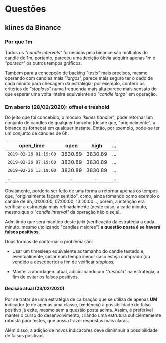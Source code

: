 # Questões

## klines da Binance

### Por que 1m

Todos os *"candle intervals"* fornecidos pela binance são múltiplos do candle de 1m, portanto, pareceu uma decição óbvia adquirir apenas 1m e *"parsear"* os outros tempos gráficos.

Também para a concepção de backing *"tests"* mais precisos, mesmo operando com candles mais *"largos*", parece mais seguro ter o dado de cada minuto para checagem da estratégia; por exemplo, conferir os critérios de *"stoploss"* numa frequencia mais alta parece mais sensato do que esperar uma volta inteira equivalente ao *"candle largo"* em operação.

### Em aberto (28/02/2020): offset e treshold

Do jeito que foi concebido, o módulo *"klines handler*", pode retornar um conjunto de candles de qualquer tamanho (desde que, "originalmente", a binance os forneça) em qualquer instante. Então, por exemplo, pode-se ter um conjunto de candles de 6h:

| **open_time**         | **open** | **high** | ... |
| --------------------- |:--------:|:--------:| ---:|
| `2019-02-26 01:19:00` | 3830.89  | 3830.89  | ... |
| `2019-02-26 07:19:00` | 3830.89  | 3830.89  | ... |
| `2019-02-26 13:19:00` | 3830.89  | 3830.89  | ... |
|           ...         |   ...    |   ...    | ... |

Obviamente, porderia ser feito de uma forma a retornar apenas os tempos que, "originalmente façam sentido", como, ainda tomando ocmo exemplo o candle de 6h, 01:00:00, 07:00:00, 13:00:00..., porém, a intenção era verificar a estratégia mais refinadamente (neste caso, a cada minuto, mesmo que o *"candle interval"* da operação não o seja).

Admitindo que será mantido deste jeito (verificação da estratégia a cada minuto, mesmo utolizando "candles maiores") **a questão posta é se haverá falsos positivos**.

Duas formas de contornar o problema são:

- Usar um timesleep equivalente ao tamanho do candle testado e, eventualmente, ciclar num tempo menor caso esteja comprado (ou vendido a descoberto) a fim de verificar *stoploss*;

- Manter a abordagem atual, adicioanando um *"treshold"* na estratégia, a fim de evitar os falsos positivos.

#### Decisão atual (28/02/2020)

Por se tratar de uma estratégia de calibração que se utiliza de apenas **UM** indicador (e de apenas uma classe, tendência) a possibilidade de falso positivo já exite, mesmo sem a questão posta acima. Assim, é preferível manter o curso do desenvolvimento, criando uma estrutura suficientemente robusta para testes, que possa trazer respostas mais claras.

Além disso, a adição de novos indicadores deve dimimnuir a possibilidade de falsos positivos.
